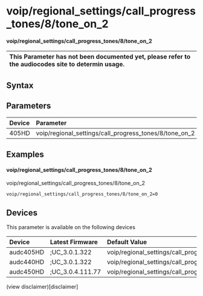 ﻿---
description: voip/regional_settings/call_progress_tones/8/tone_on_2
search: false
---

# voip/regional_settings/call_progress_tones/8/tone_on_2

#### voip/regional_settings/call_progress_tones/8/tone_on_2


| This Parameter has not been documented yet, please refer to the audiocodes site to determin usage.  | 
| :--- |

## Syntax

## Parameters
|Device|Parameter|value|Description|
|:---|:---|:---|:---|
| 405HD | voip/regional_settings/call_progress_tones/8/tone_on_2 |  |  |

## Examples
#### voip/regional_settings/call_progress_tones/8/tone_on_2

voip/regional_settings/call_progress_tones/8/tone_on_2

```
voip/regional_settings/call_progress_tones/8/tone_on_2=0
```

## Devices
This parameter is available on the following devices

| Device | Latest Firmware | Default Value |
|:---|:---|:---|
| audc405HD | ;UC_3.0.1.322 | voip/regional_settings/call_progress_tones/8/tone_on_2=0 
| audc440HD | ;UC_3.0.1.322 | voip/regional_settings/call_progress_tones/8/tone_on_2=0 
| audc450HD | ;UC_3.0.4.111.77 | voip/regional_settings/call_progress_tones/8/tone_on_2=0 

(view disclaimer)[disclaimer]
